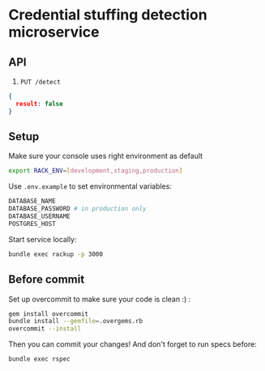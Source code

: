 # Credential stuffing detection microservice

## API

1. `PUT /detect`

  ```json
  {
    result: false
  }
  ```


## Setup

Make sure your console uses right environment as default

```bash
export RACK_ENV=[development,staging,production]
```

Use `.env.example` to set environmental variables:
```bash
DATABASE_NAME
DATABASE_PASSWORD # in production only
DATABASE_USERNAME
POSTGRES_HOST
```

Start service locally:
```bash
bundle exec rackup -p 3000
```

## Before commit
Set up overcommit to make sure your code is clean :) :

```bash
gem install overcommit
bundle install --gemfile=.overgems.rb
overcommit --install
```
Then you can commit your changes! And don't forget to run specs before:

```bash
bundle exec rspec
```
